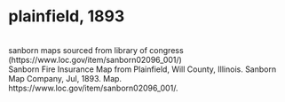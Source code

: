 <h1>plainfield, 1893</h1>
<br />
sanborn maps sourced from library of congress (https://www.loc.gov/item/sanborn02096_001/)
<br />
Sanborn Fire Insurance Map from Plainfield, Will County, Illinois. Sanborn Map Company, Jul, 1893. Map. https://www.loc.gov/item/sanborn02096_001/.
